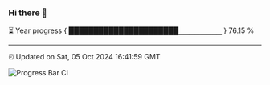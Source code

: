 ### Hi there 👋

⏳ Year progress { ██████████████████████▁▁▁▁▁▁▁▁ } 76.15 %

---

⏰ Updated on Sat, 05 Oct 2024 16:41:59 GMT

![Progress Bar CI](https://github.com/IshwaranRudhara/GIT-ACTION/workflows/Progress%20Bar%20CI/badge.svg)

